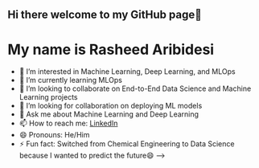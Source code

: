 ## Hi there welcome to my GitHub page👋


# My name is Rasheed Aribidesi
- 🔭 I’m interested in Machine Learning, Deep Learning, and MLOps
- 🌱 I’m currently learning MLOps
- 👯 I’m looking to collaborate on End-to-End Data Science and Machine Learning projects
- 🤔 I’m looking for collaboration on deploying ML models
- 💬 Ask me about Machine Learning and Deep Learning
- 📫 How to reach me: [LinkedIn](https://www.linkedin.com/in/rasheed-aribidesi/)
- 😄 Pronouns: He/Him
- ⚡ Fun fact: Switched from Chemical Engineering to Data Science because I wanted to predict the future😄
-->
